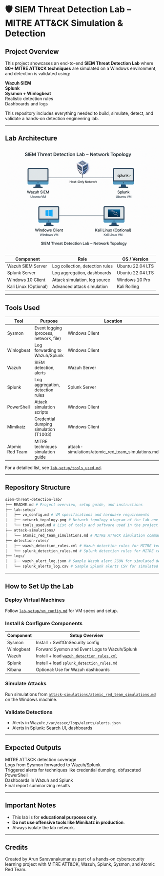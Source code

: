 # 🛡️ SIEM Threat Detection Lab – MITRE ATT&CK Simulation & Detection

## Project Overview

This project showcases an end-to-end **SIEM Threat Detection Lab** where **80+ MITRE ATT&CK techniques** are simulated on a Windows environment, and detection is validated using:

**Wazuh SIEM**  
**Splunk**  
**Sysmon + Winlogbeat**  
Realistic detection rules  
Dashboards and logs  

This repository includes everything needed to build, simulate, detect, and validate a hands-on detection engineering lab.

---

## Lab Architecture

![Network Topology](lab-setup/network_topology.png)

| Component          | Role                              | OS / Version         |
|--------------------|-----------------------------------|----------------------|
| Wazuh SIEM Server  | Log collection, detection rules    | Ubuntu 22.04 LTS     |
| Splunk Server      | Log aggregation, dashboards        | Ubuntu 22.04 LTS     |
| Windows 10 Client  | Attack simulation, log source      | Windows 10 Pro       |
| Kali Linux (Optional) | Advanced attack simulation     | Kali Rolling         |

---

## Tools Used

| Tool            | Purpose                              | Location           |
|-----------------|---------------------------------------|--------------------|
| Sysmon          | Event logging (process, network, file) | Windows Client     |
| Winlogbeat      | Log forwarding to Wazuh/Splunk        | Windows Client     |
| Wazuh           | SIEM detection, alerts                | Wazuh Server       |
| Splunk          | Log aggregation, detection rules      | Splunk Server      |
| PowerShell      | Attack simulation scripts             | Windows Client     |
| Mimikatz        | Credential dumping simulation (T1003) | Windows Client     |
| Atomic Red Team | MITRE techniques simulation guide     | attack-simulations/atomic_red_team_simulations.md |

For a detailed list, see [`lab-setup/tools_used.md`](lab-setup/tools_used.md).

---

## Repository Structure

```bash
siem-threat-detection-lab/
├── README.md # Project overview, setup guide, and instructions
├── lab-setup/
│   ├── vm_config.md # VM specifications and hardware requirements
│   ├── network_topology.png # Network topology diagram of the lab environment
│   └── tools_used.md # List of tools and software used in the project
├── attack-simulations/
│   └── atomic_red_team_simulations.md # MITRE ATT&CK simulation commands for Windows client
├── detection-rules/
│   ├── wazuh_detection_rules.xml # Wazuh detection rules for MITRE techniques
│   └── splunk_detection_rules.md # Splunk detection rules for MITRE techniques
├── logs/
│   ├── wazuh_alert_log.json # Sample Wazuh alert JSON for simulated detections
│   └── splunk_alerts_log.csv # Sample Splunk alerts CSV for simulated detections
```
---

## How to Set Up the Lab

### Deploy Virtual Machines

Follow [`lab-setup/vm_config.md`](lab-setup/vm_config.md) for VM specs and setup.

### Install & Configure Components

| Component    | Setup Overview                                |
|--------------|-------------------------------------------------|
| Sysmon       | Install + SwiftOnSecurity config               |
| Winlogbeat   | Forward Sysmon and Event Logs to Wazuh/Splunk   |
| Wazuh        | Install + load [`wazuh_detection_rules.xml`](detection-rules/wazuh_detection_rules.xml) |
| Splunk       | Install + load [`splunk_detection_rules.md`](detection-rules/splunk_detection_rules.md) |
| Kibana       | Optional: Use for Wazuh dashboards              |

### Simulate Attacks

Run simulations from [`attack-simulations/atomic_red_team_simulations.md`](attack-simulations/atomic_red_team_simulations.md) on the Windows machine.

### Validate Detections

- Alerts in Wazuh: `/var/ossec/logs/alerts/alerts.json`
- Alerts in Splunk: Search UI, dashboards

---

## Expected Outputs

MITRE ATT&CK detection coverage  
Logs from Sysmon forwarded to Wazuh/Splunk  
Triggered alerts for techniques like credential dumping, obfuscated PowerShell  
Dashboards in Wazuh and Splunk  
Final report summarizing results

---

## Important Notes

- This lab is for **educational purposes only**.
- **Do not use offensive tools like Mimikatz in production**.
- Always isolate the lab network.

---

## Credits

Created by Arun Saravanakumar as part of a hands-on cybersecurity learning project with MITRE ATT&CK, Wazuh, Splunk, Sysmon, and Atomic Red Team.


